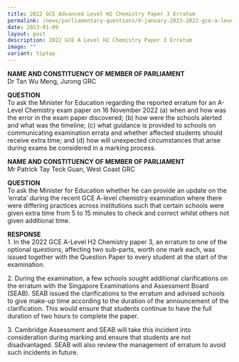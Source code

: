 ```yaml
---
title: 2022 GCE Advanced Level H2 Chemistry Paper 3 Erratum
permalink: /news/parliamentary-questions/9-january-2023-2022-gce-a-level-h2-chemistry-paper-3-erratum/
date: 2023-01-09
layout: post
description: 2022 GCE A Level H2 Chemistry Paper 3 Erratum
image: ""
variant: tiptap
---
```

<p><strong>NAME AND CONSTITUENCY OF MEMBER OF PARLIAMENT</strong>
<br>Dr Tan Wu Meng, Jurong GRC</p>
<p><strong>QUESTION</strong>
<br>To ask the Minister for Education regarding the reported erratum for an
A-Level Chemistry exam paper on 16 November 2022 (a) when and how was the
error in the exam paper discovered; (b) how were the schools alerted and
what was the timeline; (c) what guidance is provided to schools on communicating
examination errata and whether affected students should receive extra time;
and (d) how will unexpected circumstances that arise during exams be considered
in a marking process.</p>
<p><strong>NAME AND CONSTITUENCY OF MEMBER OF PARLIAMENT</strong>
<br>Mr Patrick Tay Teck Guan, West Coast GRC
<br>
</p>
<p><strong>QUESTION</strong>
<br>To ask the Minister for Education whether he can provide an update on
the ‘errata’ during the recent GCE A-level chemistry examination where
there were differing practices across institutions such that certain schools
were given extra time from 5 to 15 minutes to check and correct whilst
others not given additional time.&nbsp;</p>
<p><strong>RESPONSE</strong>
<br>1. In the 2022 GCE A-Level H2 Chemistry paper 3, an erratum to one of
the optional questions, affecting two sub-parts, worth one mark each, was
issued together with the Question Paper to every student at the start of
the examination.</p>
<p>2. During the examination, a few schools sought additional clarifications
on the erratum with the Singapore Examinations and Assessment Board (SEAB).
SEAB issued the clarifications to the erratum and advised schools to give
make-up time according to the duration of the announcement of the clarification.
This would ensure that students continue to have the full duration of two
hours to complete the paper.</p>
<p>3. Cambridge Assessment and SEAB will take this incident into consideration
during marking and ensure that students are not disadvantaged. SEAB will
also review the management of erratum to avoid such incidents in future.</p>